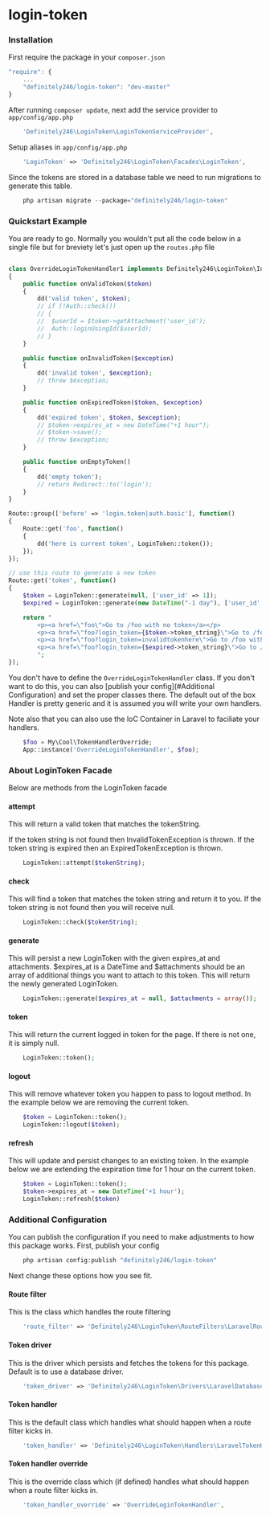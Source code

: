login-token
==============

### Installation

First require the package in your `composer.json`

```js
"require": {
    ...
    "definitely246/login-token": "dev-master"
}
```

After running `composer update`, next add the service provider to `app/config/app.php`

```php
	'Definitely246\LoginToken\LoginTokenServiceProvider',
```

Setup aliases in `app/config/app.php`

```php
	'LoginToken' => 'Definitely246\LoginToken\Facades\LoginToken',
```

Since the tokens are stored in a database table we need to run migrations to generate this table.

```php
	php artisan migrate --package="definitely246/login-token"
```

### Quickstart Example

You are ready to go. Normally you wouldn't put all the code below in a single file but for breviety let's just open up the `routes.php` file

```php

class OverrideLoginTokenHandler1 implements Definitely246\LoginToken\Interfaces\TokenHandlerInterface
{
	public function onValidToken($token)
	{
		dd('valid token', $token);
		// if (!Auth::check())
		// {
		// 	$userId = $token->getAttachment('user_id');
		// 	Auth::loginUsingId($userId);
		// }
	}

	public function onInvalidToken($exception)
	{
		dd('invalid token', $exception);
		// throw $exception;
	}

	public function onExpiredToken($token, $exception)
	{
		dd('expired token', $token, $exception);
		// $token->expires_at = new DateTime("+1 hour");
		// $token->save();
		// throw $exception;
	}

	public function onEmptyToken()
	{
		dd('empty token');
		// return Redirect::to('login');
	}
}

Route::group(['before' => 'login.token|auth.basic'], function()
{
    Route::get('foo', function()
    {
    	dd('here is current token', LoginToken::token());
    });
});

// use this route to generate a new token
Route::get('token', function()
{
    $token = LoginToken::generate(null, ['user_id' => 1]);
    $expired = LoginToken::generate(new DateTime("-1 day"), ['user_id' => 1]);

    return "
    	<p><a href=\"foo\">Go to /foo with no token</a></p>
    	<p><a href=\"foo?login_token={$token->token_string}\">Go to /foo with valid token</a></p>
    	<p><a href=\"foo?login_token=invalidtokenhere\">Go to /foo with invalid token</a></p>
    	<p><a href=\"foo?login_token={$expired->token_string}\">Go to /foo with expired token</a></p>
    	";
});

```

You don't have to define the `OverrideLoginTokenHandler` class. If you don't want to do this, you can also [publish your config](#Additional Configuration) and set the proper classes there. The default out of the box Handler is pretty generic and it is assumed you will write your own handlers.

Note also that you can also use the IoC Container in Laravel to faciliate your handlers.

```php
	$foo = My\Cool\TokenHandlerOverride;
	App::instance('OverrideLoginTokenHandler', $foo);
```

### About LoginToken Facade

Below are methods from the LoginToken facade

#### attempt

This will return a valid token that matches the tokenString.

If the token string is not found then InvalidTokenException is thrown.
If the token string is expired then an ExpiredTokenException is thrown.

```php
	LoginToken::attempt($tokenString);
```

#### check

This will find a token that matches the token string and return it to you.
If the token string is not found then you will receive null.

```php
	LoginToken::check($tokenString);
```

#### generate

This will persist a new LoginToken with the given expires_at and attachments.
$expires_at is a DateTime and $attachments should be an array of additional things you want to attach to this token.
This will return the newly generated LoginToken.

```php
	LoginToken::generate($expires_at = null, $attachments = array());
```

#### token

This will return the current logged in token for the page. If there is not one, it is simply null.

```php
	LoginToken::token();
```

#### logout

This will remove whatever token you happen to pass to logout method. In the example below we are removing the current token.

```php
	$token = LoginToken::token();
	LoginToken::logout($token);
```

#### refresh

This will update and persist changes to an existing token. In the example below we are extending the expiration time for 1 hour on the current token.

```php
	$token = LoginToken::token();
	$token->expires_at = new DateTime('+1 hour');
	LoginToken::refresh($token)
```

### Additional Configuration

You can publish the configuration if you need to make adjustments to how this package works. First, publish your config

```php 
	php artisan config:publish "definitely246/login-token"
```

Next change these options how you see fit.

#### Route filter

This is the class which handles the route filtering

```php
	'route_filter' => 'Definitely246\LoginToken\RouteFilters\LaravelRouteFilter',
```

#### Token driver

This is the driver which persists and fetches the tokens for this package. Default is to use a database driver.

```php
	'token_driver' => 'Definitely246\LoginToken\Drivers\LaravelDatabaseTokenDriver',
```

#### Token handler

This is the default class which handles what should happen when a route filter kicks in.

```php
	'token_handler' => 'Definitely246\LoginToken\Handlers\LaravelTokenHandler',
```

#### Token handler override

This is the override class which (if defined) handles what should happen when a route filter kicks in.

```php
	'token_handler_override' => 'OverrideLoginTokenHandler',
```


